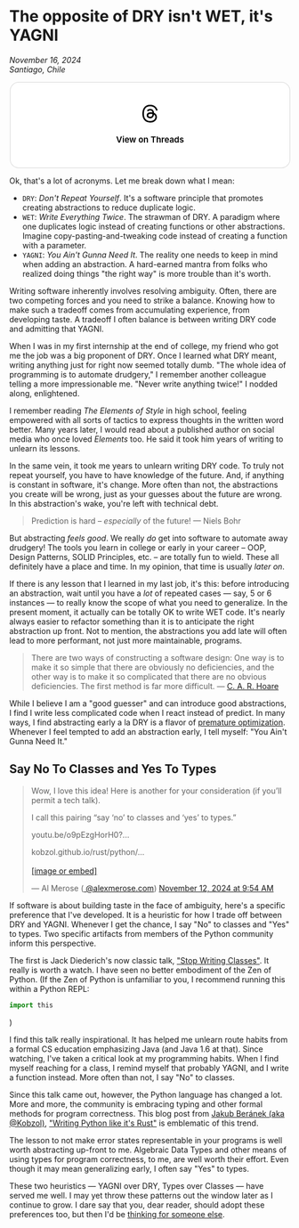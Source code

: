 # The opposite of DRY isn't WET, it's YAGNI

_November 16, 2024_ </br>
_Santiago, Chile_

<blockquote class="text-post-media" data-text-post-permalink="https://www.threads.net/@al_merose/post/C2yddc2O_oO" data-text-post-version="0" id="ig-tp-C2yddc2O_oO" style=" background:#FFF; border-width: 1px; border-style: solid; border-color: #00000026; border-radius: 16px; max-width:540px; margin: 1px; min-width:270px; padding:0; width:99.375%; width:-webkit-calc(100% - 2px); width:calc(100% - 2px);"> <a href="https://www.threads.net/@al_merose/post/C2yddc2O_oO" style=" background:#FFFFFF; line-height:0; padding:0 0; text-align:center; text-decoration:none; width:100%; font-family: -apple-system, BlinkMacSystemFont, sans-serif;" target="_blank"> <div style=" padding: 40px; display: flex; flex-direction: column; align-items: center;"><div style=" display:block; height:32px; width:32px; padding-bottom:20px;"> <svg aria-label="Threads" height="32px" role="img" viewBox="0 0 192 192" width="32px" xmlns="http://www.w3.org/2000/svg"> <path d="M141.537 88.9883C140.71 88.5919 139.87 88.2104 139.019 87.8451C137.537 60.5382 122.616 44.905 97.5619 44.745C97.4484 44.7443 97.3355 44.7443 97.222 44.7443C82.2364 44.7443 69.7731 51.1409 62.102 62.7807L75.881 72.2328C81.6116 63.5383 90.6052 61.6848 97.2286 61.6848C97.3051 61.6848 97.3819 61.6848 97.4576 61.6855C105.707 61.7381 111.932 64.1366 115.961 68.814C118.893 72.2193 120.854 76.925 121.825 82.8638C114.511 81.6207 106.601 81.2385 98.145 81.7233C74.3247 83.0954 59.0111 96.9879 60.0396 116.292C60.5615 126.084 65.4397 134.508 73.775 140.011C80.8224 144.663 89.899 146.938 99.3323 146.423C111.79 145.74 121.563 140.987 128.381 132.296C133.559 125.696 136.834 117.143 138.28 106.366C144.217 109.949 148.617 114.664 151.047 120.332C155.179 129.967 155.42 145.8 142.501 158.708C131.182 170.016 117.576 174.908 97.0135 175.059C74.2042 174.89 56.9538 167.575 45.7381 153.317C35.2355 139.966 29.8077 120.682 29.6052 96C29.8077 71.3178 35.2355 52.0336 45.7381 38.6827C56.9538 24.4249 74.2039 17.11 97.0132 16.9405C119.988 17.1113 137.539 24.4614 149.184 38.788C154.894 45.8136 159.199 54.6488 162.037 64.9503L178.184 60.6422C174.744 47.9622 169.331 37.0357 161.965 27.974C147.036 9.60668 125.202 0.195148 97.0695 0H96.9569C68.8816 0.19447 47.2921 9.6418 32.7883 28.0793C19.8819 44.4864 13.2244 67.3157 13.0007 95.9325L13 96L13.0007 96.0675C13.2244 124.684 19.8819 147.514 32.7883 163.921C47.2921 182.358 68.8816 191.806 96.9569 192H97.0695C122.03 191.827 139.624 185.292 154.118 170.811C173.081 151.866 172.51 128.119 166.26 113.541C161.776 103.087 153.227 94.5962 141.537 88.9883ZM98.4405 129.507C88.0005 130.095 77.1544 125.409 76.6196 115.372C76.2232 107.93 81.9158 99.626 99.0812 98.6368C101.047 98.5234 102.976 98.468 104.871 98.468C111.106 98.468 116.939 99.0737 122.242 100.233C120.264 124.935 108.662 128.946 98.4405 129.507Z" /></svg></div><div style=" font-size: 15px; line-height: 21px; color: #000000; font-weight: 600; "> View on Threads</div></div></a></blockquote>
<script async src="https://www.threads.net/embed.js"></script>

Ok, that's a lot of acronyms. Let me break down what I mean:

- `DRY`: _Don't Repeat Yourself_. It's a software principle that promotes creating abstractions to reduce duplicate logic.
- `WET`: _Write Everything Twice_. The strawman of DRY. A paradigm where one duplicates logic instead
  of creating functions or other abstractions. Imagine copy-pasting-and-tweaking code instead of creating a function
  with a parameter.
- `YAGNI`: _You Ain't Gunna Need It_. The reality one needs to keep in mind when adding an abstraction. A hard-earned
  mantra from folks who realized doing things "the right way" is more trouble than it's worth.

Writing software inherently involves resolving ambiguity. Often, there are two competing forces and you need to strike
a balance. Knowing how to make such a tradeoff comes from accumulating experience, from developing taste. A tradeoff
I often balance is between writing DRY code and admitting that YAGNI.

When I was in my first internship at the end of college, my friend who got me the job was a big proponent of DRY. Once
I learned what DRY meant, writing anything just for right now seemed totally dumb. "The whole idea of programming is
to automate drudgery," I remember another colleague telling a more impressionable me. "Never write anything twice!" I
nodded along, enlightened.

I remember reading _The Elements of Style_ in high school, feeling empowered with all sorts of tactics to express
thoughts in the written word better. Many years later, I would read about a published author on social media who
once loved _Elements_ too. He said it took him years of writing to unlearn its lessons.

In the same vein, it took me years to unlearn writing DRY code. To truly not repeat yourself, you have to
have knowledge of the future. And, if anything is constant in software, it's change. More often than not, the
abstractions you create will be wrong, just as your guesses about the future are wrong. In this abstraction's wake,
you're left with technical debt.

> Prediction is hard – _especially_ of the future! — Niels Bohr

But abstracting _feels good_. We really _do_ get into software to automate away drudgery! The tools you learn in
college or early in your career – OOP, Design Patterns, SOLID Principles, etc. – are totally fun to wield. These all
definitely have a place and time. In my opinion, that time is usually _later on_.

If there is any lesson that I learned in my last job, it's this: before introducing an abstraction, wait until you have
a _lot_ of repeated cases — say, 5 or 6 instances — to really know the scope of what you need to generalize.
In the present moment, it actually can be totally OK to write WET code. It's nearly always easier to refactor something
than it is to anticipate the right abstraction up front. Not to mention, the abstractions you add late will often lead
to more performant, not just more maintainable, programs.

> There are two ways of constructing a software design: One way is to make it so simple that there are obviously no
> deficiencies, and the other way is to make it so complicated that there are no obvious deficiencies. The first method
> is far more difficult.
> — [C. A. R. Hoare](https://web.archive.org/web/20220428130737/https://www.cs.fsu.edu/~engelen/courses/COP4610/hoare.pdf)

While I believe I am a "good guesser" and can introduce good abstractions, I find I write less complicated code when
I react instead of predict. In many ways, I find abstracting early a la DRY is a flavor
of [premature optimization](https://m.xkcd.com/1691/). Whenever I feel tempted to add an abstraction early, I tell
myself: "You Ain't Gunna Need It."

## Say No To Classes and Yes To Types

<blockquote class="bluesky-embed" data-bluesky-uri="at://did:plc:lozmph3nfogiyoi23m4qrxus/app.bsky.feed.post/3laquwsrytg2m" data-bluesky-cid="bafyreibslwc6xihmgjhlixhsaxfhnhtwfpthmbibvl5p7rjtbehjc73j4y"><p lang="en">Wow, I love this idea! Here is another for your consideration (if you’ll permit a tech talk). 

I call this pairing “say ‘no’ to classes and ‘yes’ to types.”

youtu.be/o9pEzgHorH0?...

kobzol.github.io/rust/python/...<br><br><a href="https://bsky.app/profile/did:plc:lozmph3nfogiyoi23m4qrxus/post/3laquwsrytg2m?ref_src=embed">[image or embed]</a></p>
&mdash; Al Merose (<a href="https://bsky.app/profile/did:plc:lozmph3nfogiyoi23m4qrxus?ref_src=embed">
@alexmerose.com</a>) <a href="https://bsky.app/profile/did:plc:lozmph3nfogiyoi23m4qrxus/post/3laquwsrytg2m?ref_src=embed">
November 12, 2024 at 9:54
AM</a></blockquote><script async src="https://embed.bsky.app/static/embed.js" charset="utf-8"></script>

If software is about building taste in the face of ambiguity, here's a specific preference that I've developed. It is a
heuristic for how I trade off between DRY and YAGNI. Whenever I get the chance, I say "No" to classes and "Yes" to
types. Two specific artifacts from members of the Python community inform this perspective.

The first is Jack Diederich's now classic talk, ["Stop Writing Classes"](https://youtu.be/o9pEzgHorH0). It really is
worth a watch. I have seen no better embodiment of the Zen of Python. (If the Zen of Python is unfamiliar to you, I
recommend running this within a Python REPL:

```python
import this
```

)

I find this talk really inspirational. It has helped me unlearn route habits from a formal CS education emphasizing
Java (and Java 1.6 at that). Since watching, I've taken a critical look at my programming habits. When I find myself
reaching for a class, I remind myself that probably YAGNI, and I write a function instead. More often than not, I say
"No" to classes.

Since this talk came out, however, the Python language has changed a lot. More and more, the community is embracing
typing and other formal methods for program correctness. This blog post from
[Jakub Beránek (aka @Kobzol)](https://kobzol.github.io/), ["Writing Python like it's Rust"](https://kobzol.github.io/rust/python/2023/05/20/writing-python-like-its-rust.html)
is emblematic of this trend.

The lesson to not make error states representable in your programs is well worth abstracting up-front to me.
Algebraic Data Types and other means of using types for program correctness, to me, are well worth their effort. Even
though it may mean generalizing early, I often say "Yes" to types.

These two heuristics — YAGNI over DRY, Types over Classes — have served me well. I may yet throw these patterns out the
window later as I continue to grow. I dare say that you, dear reader, should adopt these preferences too, but then
I'd be [thinking for someone else](/think/).

